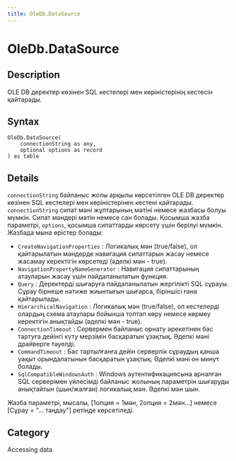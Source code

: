 ```yaml
---
title: OleDb.DataSource
---
```


# OleDb.DataSource


## Description

OLE DB деректер көзінен SQL кестелері мен көріністерінің кестесін қайтарады.


## Syntax

```powerquery
OleDb.DataSource(
    connectionString as any,
    optional options as record
) as table
```


## Details

<code>connectionString</code> байланыс жолы арқылы көрсетілген OLE DB деректер көзінен SQL кестелері мен көріністерінен кестені қайтарады. <code>connectionString</code> сипат мәні жұптарының мәтіні немесе жазбасы болуы мүмкін. Сипат мәндері мәтін немесе сан болады. Қосымша жазба параметрі, <code>options</code>, қосымша сипаттарды көрсету үшін берілуі мүмкін. Жазбада мына өрістер болады:    <ul><li><code>CreateNavigationProperties</code> : Логикалық мән (true/false), ол қайтарылатын мәндерде навигация сипаттарын жасау немесе жасамау керектігін көрсетеді (әдепкі мән - true).</li><li><code>NavigationPropertyNameGenerator</code> : Навигация сипаттарының атауларын жасау үшін пайдаланылатын функция.</li><li><code>Query</code> : Деректерді шығаруға пайдаланылатын жергілікті SQL сұрауы. Сұрау бірнеше нәтиже жиынтығын шығарса, біріншісі ғана қайтарылады.</li><li><code>HierarchicalNavigation</code> : Логикалық мән (true/false), ол кестелерді олардың схема атаулары бойынша топтап көру немесе көрмеу керектігін анықтайды (әдепкі мән - true).</li><li><code>ConnectionTimeout</code> : Сервермен байланыс орнату әрекетінен бас тартуға дейінгі күту мерзімін басқаратын ұзақтық. Әдепкі мәні драйверге тәуелді.</li><li><code>CommandTimeout</code> : Бас тартылғанға дейін серверлік сұраудың қанша уақыт орындалатынын басқаратын ұзақтық. Әдепкі мәні он минут болады.</li><li><code>SqlCompatibleWindowsAuth</code> : Windows аутентификациясына арналған SQL серверімен үйлесімді байланыс жолының параметрін шығаруды анықтайтын (шын/жалған) логикалық мән. Әдепкі мән шын.</li></ul>    Жазба параметрі, мысалы, [1опция = 1мән, 2опция = 2мән...] немесе [Сұрау = "... таңдау"] ретінде көрсетіледі.



## Category
Accessing data
